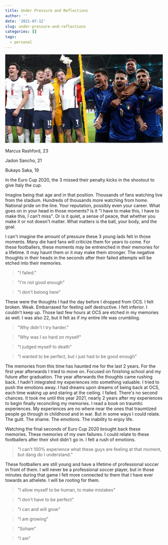 ```yaml
---
title: Under Pressure and Reflections
author: ''
date: '2021-07-12'
slug: under-pressure-and-reflections
categories: []
tags:
  - personal
---
```


![](images/eurocup2020.png)

Marcus Rashford, 23

Jadon Sancho, 21

Bukayo Saka, 19

In the Euro Cup 2020, the 3 missed their penalty kicks in  the shootout to give Italy the cup.

Imagine being that age and in that position.
Thousands of fans watching live from the stadium.
Hundreds of thousands more watching from home.
National pride on the line. Your reputation, possibly
even your career. What goes on in your head in those moments?
Is it "I have to make this, I have to make this, I can't miss".
Or is it quiet, a sense of peace, that whether you make it or not doesn't matter.
What matters is the ball, your body, and the goal. 

I can't imagine the amount of pressure these 3 young lads felt in those moments.
Many die hard fans will criticize them for years to come. For these footballers, these moments 
may be entrenched in their memories for a lifetime. It may haunt them or it may make them stronger.
The negative thoughts in their heads in the seconds after their failed attempts will be etched into
their memories. 

>"I failed."

>"I'm not good enough"

>"I don't belong here"

These were the thoughts I had the day before I dropped from OCS. 
I felt broken. Weak. Embarrased for feeling self destructive. I felt inferior. I couldn't keep up.
Those last few hours at OCS are etched in my memories as well. I was also 22, but it felt as if my entire life was crumbling. 

>"Why didn't I try harder." 

>"Why was I so hard on myself"

>"I judged myself to death"

>"I wanted to be perfect, but I just had to be good enough"

The memories from this time has haunted me for the last 2 years. For the first year afterwards I tried
to move on. Focused on finishing school and my future after graduation. The year afterwards the thoughts
came rushing back. I hadn't integrated my experiences into something valuable. I tried to push the emotions away.
I had dreams upon dreams of being back at OCS, each time waking up and staring at the ceiling. I failed. There's no second chances.
It took me until this year 2021, nearly 2 years after my experiences to begin finally reconciling my memories. I read a book on
traumtic experiences. My experiences are no where near the ones that traumtized people go through in childhood
and in war. But in some ways I could relate. The guilt. The shame. The emotions. The inability to enjoy life.

Watching the final seconds of Euro Cup 2020 brought back these memories. These memories of my own failures. I could relate 
to these footballers after their shot didn't go in. I felt a rush of emotions. 

>"I can't 100% experience what these guys are feeling at that moment, but dang do I understand." 

These footballers are still young 
and have a lifetime of professional soccer in front of them. I will never be a professional soccer player, but in those minutes during that 
game I felt more connected to them that I have ever towards an athelete. I will be rooting for them.

>"I allow myself to be human, to make mistakes"

>"I don't have to be perfect"

>"I can and will grow"

>"I am growing"

>"Soham"

>"I am"


